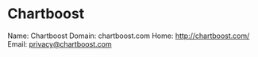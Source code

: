 
# Chartboost

Name: Chartboost
Domain: chartboost.com
Home: http://chartboost.com/
Email: privacy@chartboost.com
